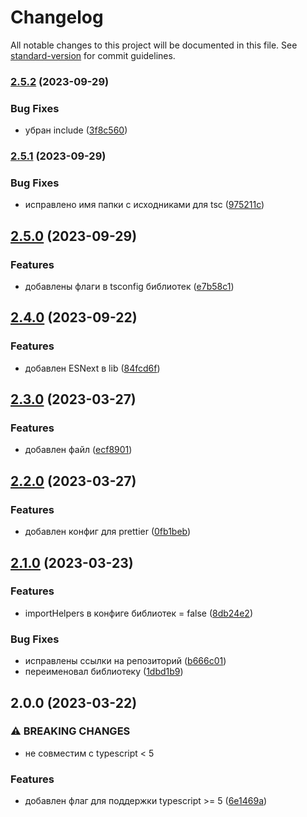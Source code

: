 # Changelog

All notable changes to this project will be documented in this file. See [standard-version](https://github.com/conventional-changelog/standard-version) for commit guidelines.

### [2.5.2](https://github.com/Infomaximum/front-config/compare/v2.5.1...v2.5.2) (2023-09-29)


### Bug Fixes

* убран include ([3f8c560](https://github.com/Infomaximum/front-config/commit/3f8c5609d0e4b35c4fb3e09d28f2c6bb7bc7ccdc))

### [2.5.1](https://github.com/Infomaximum/front-config/compare/v2.5.0...v2.5.1) (2023-09-29)


### Bug Fixes

* исправлено имя папки с исходниками для tsc ([975211c](https://github.com/Infomaximum/front-config/commit/975211ca4692ff6db67bec4afdd727fc8f8fca04))

## [2.5.0](https://github.com/Infomaximum/front-config/compare/v2.4.0...v2.5.0) (2023-09-29)


### Features

* добавлены флаги в tsconfig библиотек ([e7b58c1](https://github.com/Infomaximum/front-config/commit/e7b58c1d72161a45d2293e58dc10de9dcc4b714c))

## [2.4.0](https://github.com/Infomaximum/front-config/compare/v2.3.0...v2.4.0) (2023-09-22)


### Features

* добавлен ESNext в lib ([84fcd6f](https://github.com/Infomaximum/front-config/commit/84fcd6f5da0f308ef1dd3ea5c77196c87e82fd55))

## [2.3.0](https://github.com/Infomaximum/front-config/compare/v2.2.0...v2.3.0) (2023-03-27)


### Features

* добавлен файл ([ecf8901](https://github.com/Infomaximum/front-config/commit/ecf8901b37e22860d49a64cb588fbef9007264f1))

## [2.2.0](https://github.com/Infomaximum/front-config/compare/v2.1.0...v2.2.0) (2023-03-27)


### Features

* добавлен конфиг для prettier ([0fb1beb](https://github.com/Infomaximum/front-config/commit/0fb1bebad4f98eafe4e50c863097f592fc93a34b))

## [2.1.0](https://github.com/Infomaximum/front-config/compare/v2.0.0...v2.1.0) (2023-03-23)


### Features

* importHelpers в конфиге библиотек = false ([8db24e2](https://github.com/Infomaximum/front-config/commit/8db24e2d64429c4856e0bef15e9fb0e0fe20f92e))


### Bug Fixes

* исправлены ссылки на репозиторий ([b666c01](https://github.com/Infomaximum/front-config/commit/b666c019564c025439883584a90c129d56556f1a))
* переименовал библиотеку ([1dbd1b9](https://github.com/Infomaximum/front-config/commit/1dbd1b9b20de737b905df831dc1933594c240293))

## 2.0.0 (2023-03-22)


### ⚠ BREAKING CHANGES

* не совместим с typescript < 5

### Features

* добавлен флаг для поддержки typescript >= 5 ([6e1469a](https://github.com/Infomaximum/front-configs/commit/6e1469a406353b774be081fac2330996fef97949))
